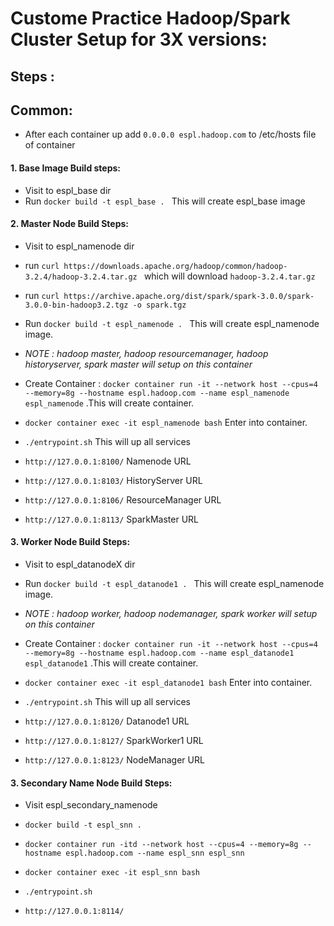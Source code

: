 # Custome Practice Hadoop/Spark Cluster Setup for 3X versions:

## Steps :

## Common:

- After each container up add `0.0.0.0 espl.hadoop.com` to /etc/hosts file of container 

#### 1. Base Image Build steps:

- Visit to espl_base dir
- Run `docker build -t espl_base . ` This will create espl_base image 

#### 2. Master Node Build Steps:

- Visit to espl_namenode dir
- run `curl https://downloads.apache.org/hadoop/common/hadoop-3.2.4/hadoop-3.2.4.tar.gz ` which will download `hadoop-3.2.4.tar.gz`
- run `curl https://archive.apache.org/dist/spark/spark-3.0.0/spark-3.0.0-bin-hadoop3.2.tgz -o spark.tgz`
- Run `docker build -t espl_namenode . ` This will create espl_namenode image.
- *NOTE : hadoop master, hadoop resourcemanager, hadoop historyserver, spark master will setup on this container*
- Create Container : `docker container run -it --network host --cpus=4 --memory=8g --hostname espl.hadoop.com --name espl_namenode espl_namenode` .This will create container.
- `docker container exec -it espl_namenode bash` Enter into container.
- `./entrypoint.sh` This will up all services

- `http://127.0.0.1:8100/`  Namenode URL
- `http://127.0.0.1:8103/`  HistoryServer URL
- `http://127.0.0.1:8106/`  ResourceManager URL
- `http://127.0.0.1:8113/`  SparkMaster URL


#### 3. Worker Node Build Steps:
- Visit to espl_datanodeX dir
- Run `docker build -t espl_datanode1 . ` This will create espl_namenode image.
- *NOTE : hadoop worker, hadoop nodemanager, spark worker will setup on this container*
- Create Container : `docker container run -it --network host --cpus=4 --memory=8g --hostname espl.hadoop.com --name espl_datanode1 espl_datanode1` .This will create container.
- `docker container exec -it espl_datanode1 bash` Enter into container.
- `./entrypoint.sh` This will up all services

- `http://127.0.0.1:8120/` Datanode1 URL
- `http://127.0.0.1:8127/` SparkWorker1 URL
- `http://127.0.0.1:8123/` NodeManager URL


#### 3. Secondary Name Node Build Steps:
- Visit espl_secondary_namenode
- `docker build -t espl_snn .`
- `docker container run -itd --network host --cpus=4 --memory=8g --hostname espl.hadoop.com --name espl_snn espl_snn`
- `docker container exec -it espl_snn bash`
- `./entrypoint.sh`

- `http://127.0.0.1:8114/`
